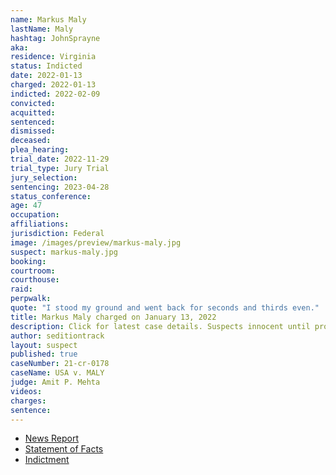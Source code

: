 ```yaml
---
name: Markus Maly
lastName: Maly
hashtag: JohnSprayne
aka:
residence: Virginia
status: Indicted
date: 2022-01-13
charged: 2022-01-13
indicted: 2022-02-09
convicted:
acquitted:
sentenced:
dismissed:
deceased:
plea_hearing:
trial_date: 2022-11-29
trial_type: Jury Trial
jury_selection:
sentencing: 2023-04-28
status_conference:
age: 47
occupation:
affiliations:
jurisdiction: Federal
image: /images/preview/markus-maly.jpg
suspect: markus-maly.jpg
booking:
courtroom:
courthouse:
raid:
perpwalk:
quote: "I stood my ground and went back for seconds and thirds even."
title: Markus Maly charged on January 13, 2022
description: Click for latest case details. Suspects innocent until proven guilty.
author: seditiontrack
layout: suspect
published: true
caseNumber: 21-cr-0178
caseName: USA v. MALY
judge: Amit P. Mehta
videos:
charges:
sentence:
---
```

- [News Report](https://roanoke.com/news/local/crime-and-courts/fincastle-man-charged-in-connection-with-capitol-riot/article_1b505b94-7eec-11ec-b27b-8f94974853d1.html)
- [Statement of Facts](https://www.justice.gov/usao-dc/case-multi-defendant/file/1473396/download)
- [Indictment](https://www.justice.gov/usao-dc/case-multi-defendant/file/1473401/download)
